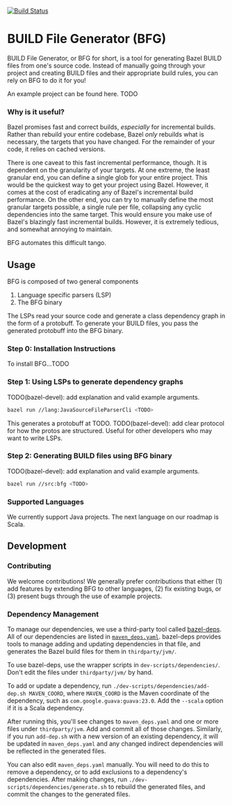 [![Build Status](http://ci.bazel.io/buildStatus/icon?job=BUILD_file_generator)](http://ci.bazel.io/job/BUILD_file_generator)

# BUILD File Generator (BFG)

BUILD File Generator, or BFG for short, is a tool for generating Bazel BUILD files from one's source code. Instead of manually going through your project and creating BUILD files and their appropriate build rules, you can rely on BFG to do it for you! 

An example project can be found here. TODO

### Why is it useful?

Bazel promises fast and correct builds, _especially_ for incremental builds. Rather than rebuild your entire codebase, Bazel _only_ rebuilds what is necessary, the targets that you have changed. For the remainder of your code, it relies on cached versions. 

There is one caveat to this fast incremental performance, though. It is dependent on the granularity of your targets. At one extreme, the least granular end, you can define a single glob for your entire project. This would be the quickest way to get your project using Bazel. However, it comes at the cost of eradicating any of Bazel's incremental build performance. On the other end, you can try to manually define the most granular targets possible, a single rule per file, collapsing any cyclic dependencies into the same target. This would ensure you make use of Bazel's blazingly fast incremental builds. However, it is extremely tedious, and somewhat annoying to maintain.

BFG automates this difficult tango. 

## Usage

BFG is composed of two general components 

1. Language specific parsers (LSP) 
2. The BFG binary

The LSPs read your source code and generate a class dependency graph in the form of a protobuff. To generate your BUILD files, you pass the generated protobuff into the BFG binary. 

### Step 0: Installation Instructions

To install BFG...TODO

### Step 1: Using LSPs to generate dependency graphs

TODO(bazel-devel): add explanation and valid example arguments. 

```bash
bazel run //lang:JavaSourceFileParserCli <TODO>
```

This generates a protobuff at TODO.
TODO(bazel-devel): add clear protocol for how the protos are structured. Useful for other developers who may want to write LSPs.

### Step 2: Generating BUILD files using BFG binary

TODO(bazel-devel): add explanation and valid example arguments.

```bash
bazel run //src:bfg <TODO>
```

### Supported Languages

We currently support Java projects. The next language on our roadmap is Scala. 

## Development

### Contributing 

We welcome contributions! We generally prefer contributions that either (1) add features by extending BFG to other languages, (2) fix existing bugs, or (3) present bugs through the use of example projects.  

### Dependency Management

To manage our dependencies, we use a third-party tool called [bazel-deps](https://github.com/johnynek/bazel-deps). All of our dependencies are listed in
[`maven_deps.yaml`](maven_deps.yaml). bazel-deps provides tools to manage
adding and updating dependencies in that file, and generates the Bazel build
files for them in `thirdparty/jvm/`.

To use bazel-deps, use the wrapper scripts in `dev-scripts/dependencies/`. Don't
edit the files under `thirdparty/jvm/` by hand.

To add or update a dependency, run `./dev-scripts/dependencies/add-dep.sh MAVEN_COORD`,
where `MAVEN_COORD` is the Maven coordinate of the dependency, such as `com.google.guava:guava:23.0`.
Add the `--scala` option if it is a Scala dependency.

After running this, you'll see changes to `maven_deps.yaml` and one or more files
under `thirdparty/jvm`. Add and commit all of those changes. Similarly, if you
run `add-dep.sh` with a new version of an existing dependency, it will be updated
in `maven_deps.yaml` and any changed indirect dependencies will be reflected in
the generated files.

You can also edit `maven_deps.yaml` manually. You will need to do this to
remove a dependency, or to add exclusions to a dependency's dependencies. After
making changes, run `./dev-scripts/dependencies/generate.sh` to rebuild the
generated files, and commit the changes to the generated files.
